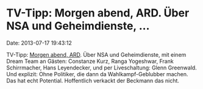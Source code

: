 TV-Tipp: Morgen abend, ARD. Über NSA und Geheimdienste, \...
============================================================

Date: 2013-07-17 19:43:12

TV-Tipp: [Morgen abend,
ARD](http://www.daserste.de/unterhaltung/talk/beckmann/sendung/beckmann-18072013-der-glaeserne-buerger-100.html).
Über NSA und Geheimdienste, mit einem Dream Team an Gästen: Constanze
Kurz, Ranga Yogeshwar, Frank Schirrmacher, Hans Leyendecker, und per
Liveschaltung: Glenn Greenwald. Und explizit: Ohne Politiker, die dann
da Wahlkampf-Geblubber machen. Das hat echt Potential. Hoffentlich
verkackt der Beckmann das nicht.
